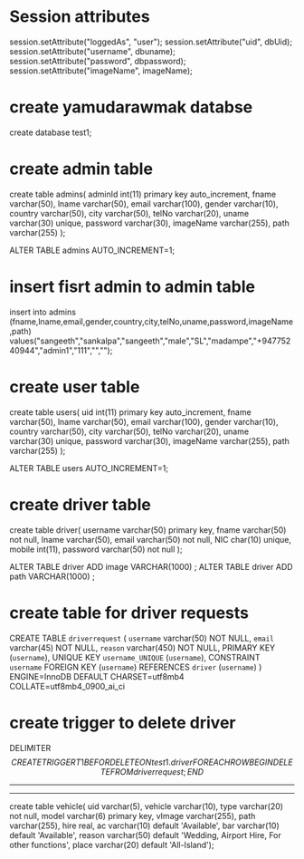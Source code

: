 # Session attributes

session.setAttribute("loggedAs", "user");
session.setAttribute("uid", dbUid);
session.setAttribute("username", dbuname);
session.setAttribute("password", dbpassword);
session.setAttribute("imageName", imageName);


# create yamudarawmak databse 

create database test1;

# create admin table

create table admins(
adminId int(11) primary key auto_increment,
fname varchar(50),
lname varchar(50),
email varchar(100),
gender varchar(10),
country varchar(50),
city varchar(50),
telNo varchar(20),
uname varchar(30) unique,
password varchar(30),
imageName varchar(255),
path varchar(255)
);

ALTER TABLE admins AUTO_INCREMENT=1;

# insert fisrt admin to admin table

insert into admins (fname,lname,email,gender,country,city,telNo,uname,password,imageName,path) values("sangeeth","sankalpa","sangeeth","male","SL","madampe","+94775240944","admin1","111","","");

# create user table

create table users(
uid int(11) primary key auto_increment,
fname varchar(50),
lname varchar(50),
email varchar(100),
gender varchar(10),
country varchar(50),
city varchar(50),
telNo varchar(20),
uname varchar(30) unique,
password varchar(30),
imageName varchar(255),
path varchar(255)
);

ALTER TABLE users AUTO_INCREMENT=1;

# create driver table

create table driver(
username varchar(50) primary key,
fname varchar(50) not null,
lname varchar(50),
email varchar(50) not null,
NIC char(10) unique,
mobile int(11),
password varchar(50) not null
);

ALTER TABLE driver ADD image VARCHAR(1000) ;
ALTER TABLE driver ADD path VARCHAR(1000) ;

# create table for driver requests

CREATE TABLE `driverrequest` (
  `username` varchar(50) NOT NULL,
  `email` varchar(45) NOT NULL,
  `reason` varchar(450) NOT NULL,
  PRIMARY KEY (`username`),
  UNIQUE KEY `username_UNIQUE` (`username`),
  CONSTRAINT `username` FOREIGN KEY (`username`) REFERENCES `driver` (`username`)
) ENGINE=InnoDB DEFAULT CHARSET=utf8mb4 COLLATE=utf8mb4_0900_ai_ci

# create trigger to delete driver

DELIMITER $$
CREATE TRIGGER T1 BEFOR DELETE
ON test1.driver
FOR EACH ROW BEGIN
DELETE FROM driverrequest ;
END $$





--------------------------




------------------------------------------------
create table vehicle(
	uid varchar(5),
	vehicle varchar(10),
    type varchar(20) not null,
    model varchar(6)  primary key,
    vImage varchar(255), 
    path varchar(255),
	hire real,
    ac varchar(10) default 'Available',
    bar varchar(10) default 'Available',
    reason varchar(50) default 'Wedding, Airport Hire, For other functions',
    place varchar(20) default 'All-Island');    